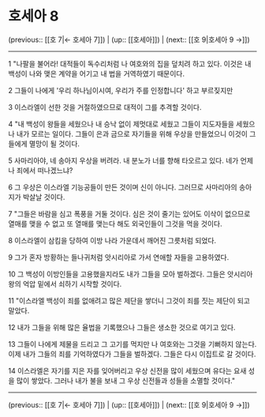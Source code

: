 # 호세아 8

(previous:: [[호 7|← 호세아 7]]) | (up:: [[호세아]]) | (next:: [[호 9|호세아 9 →]])

***




1 
"나팔을 불어라! 대적들이 독수리처럼 나 여호와의 집을 덮치려 하고 있다. 이것은 내 백성이 나와 맺은 계약을 어기고 내 법을 거역하였기 때문이다. 



2 
그들이 나에게 '우리 하나님이시여, 우리가 주를 인정합니다' 하고 부르짖지만 



3 
이스라엘이 선한 것을 거절하였으므로 대적이 그를 추격할 것이다. 



4 
"내 백성이 왕들을 세웠으나 내 승낙 없이 제멋대로 세웠고 그들이 지도자들을 세웠으나 내가 모르는 일이다. 그들이 은과 금으로 자기들을 위해 우상을 만들었으니 이것이 그들에게 멸망이 될 것이다. 



5 
사마리아야, 네 송아지 우상을 버려라. 내 분노가 너를 향해 타오르고 있다. 네가 언제나 죄에서 떠나겠느냐? 



6 
그 우상은 이스라엘 기능공들이 만든 것이며 신이 아니다. 그러므로 사마리아의 송아지가 박살날 것이다. 



7 
"그들은 바람을 심고 폭풍을 거둘 것이다. 심은 것이 줄기는 있어도 이삭이 없으므로 열매를 맺을 수 없고 또 열매를 맺는다 해도 외국인들이 그것을 먹을 것이다. 



8 
이스라엘이 삼킴을 당하여 이방 나라 가운데서 깨어진 그릇처럼 되었다. 



9 
그가 혼자 방황하는 들나귀처럼 앗시리아로 가서 연애할 자들을 고용하였다. 



10 
그 백성이 이방인들을 고용했을지라도 내가 그들을 모아 벌하겠다. 그들은 앗시리아 왕의 억압 밑에서 쇠하기 시작할 것이다. 



11 
"이스라엘 백성이 죄를 없애려고 많은 제단을 쌓더니 그것이 죄를 짓는 제단이 되고 말았다. 



12 
내가 그들을 위해 많은 율법을 기록했으나 그들은 생소한 것으로 여기고 있다. 



13 
그들이 나에게 제물을 드리고 그 고기를 먹지만 나 여호와는 그것을 기뻐하지 않는다. 이제 내가 그들의 죄를 기억하였다가 그들을 벌하겠다. 그들은 다시 이집트로 갈 것이다. 



14 
이스라엘은 자기를 지은 자를 잊어버리고 우상 신전을 많이 세웠으며 유다는 요새 성을 많이 쌓았다. 그러나 내가 불을 보내 그 우상 신전들과 성들을 소멸할 것이다."

***

(previous:: [[호 7|← 호세아 7]]) | (up:: [[호세아]]) | (next:: [[호 9|호세아 9 →]])
